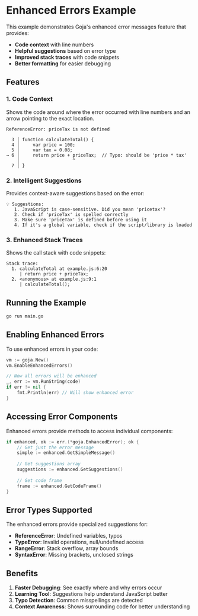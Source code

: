 # Enhanced Errors Example

This example demonstrates Goja's enhanced error messages feature that provides:

- **Code context** with line numbers
- **Helpful suggestions** based on error type
- **Improved stack traces** with code snippets
- **Better formatting** for easier debugging

## Features

### 1. Code Context
Shows the code around where the error occurred with line numbers and an arrow pointing to the exact location.

```
ReferenceError: priceTax is not defined

  3 │ function calculateTotal() {
  4 │     var price = 100;
  5 │     var tax = 0.08;
→ 6 │     return price + priceTax;  // Typo: should be 'price * tax'
    │                    ^
  7 │ }
```

### 2. Intelligent Suggestions
Provides context-aware suggestions based on the error:

```
💡 Suggestions:
   1. JavaScript is case-sensitive. Did you mean 'pricetax'?
   2. Check if 'priceTax' is spelled correctly
   3. Make sure 'priceTax' is defined before using it
   4. If it's a global variable, check if the script/library is loaded
```

### 3. Enhanced Stack Traces
Shows the call stack with code snippets:

```
Stack trace:
  1. calculateTotal at example.js:6:20
     | return price + priceTax;
  2. <anonymous> at example.js:9:1
     | calculateTotal();
```

## Running the Example

```bash
go run main.go
```

## Enabling Enhanced Errors

To use enhanced errors in your code:

```go
vm := goja.New()
vm.EnableEnhancedErrors()

// Now all errors will be enhanced
_, err := vm.RunString(code)
if err != nil {
    fmt.Println(err) // Will show enhanced error
}
```

## Accessing Error Components

Enhanced errors provide methods to access individual components:

```go
if enhanced, ok := err.(*goja.EnhancedError); ok {
    // Get just the error message
    simple := enhanced.GetSimpleMessage()
    
    // Get suggestions array
    suggestions := enhanced.GetSuggestions()
    
    // Get code frame
    frame := enhanced.GetCodeFrame()
}
```

## Error Types Supported

The enhanced errors provide specialized suggestions for:

- **ReferenceError**: Undefined variables, typos
- **TypeError**: Invalid operations, null/undefined access
- **RangeError**: Stack overflow, array bounds
- **SyntaxError**: Missing brackets, unclosed strings

## Benefits

1. **Faster Debugging**: See exactly where and why errors occur
2. **Learning Tool**: Suggestions help understand JavaScript better
3. **Typo Detection**: Common misspellings are detected
4. **Context Awareness**: Shows surrounding code for better understanding